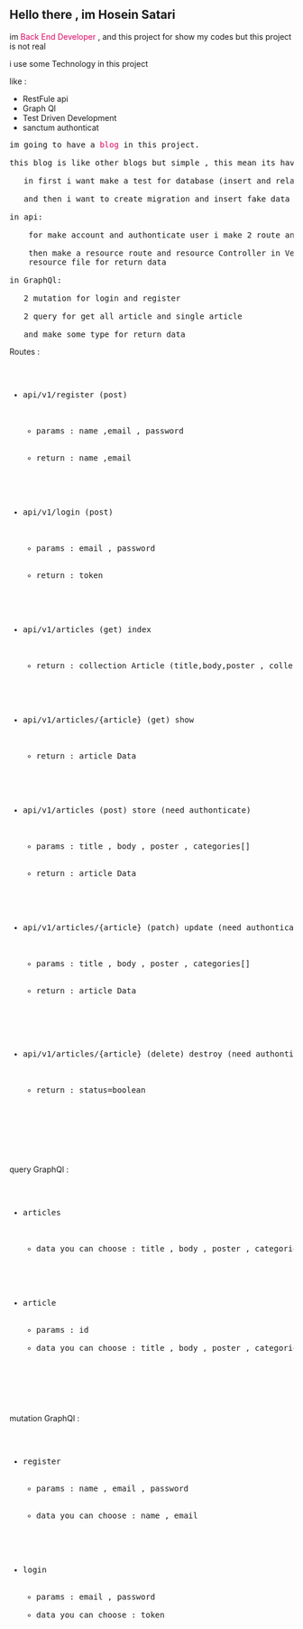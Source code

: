 <h2>Hello there , im Hosein Satari </h2>

<p>im <span style="color:#d90966">Back End Developer</span> , and this project for show my codes but this project is  not real </p>

<p>i use some Technology in this project</p>

<p>like :</p>
<ul>
      <li>RestFule api</li>
      <li>Graph Ql</li>
      <li>Test Driven Development</li>
      <li>sanctum authonticat</li>
</ul>

<pre>im going to have a <span style="color:#d90966">blog</span> in this project.

this blog is like other blogs but simple , this mean its have a table for <span style="color:#d90966">article</span> and a table for <span style="color:#d90966">category</span>

   in first i want make a test for database (insert and relationship) 

   and then i want to create migration and insert fake data by factory 

in api:

    for make account and authonticate user i make 2 route and controller for login and register

    then make a resource route and resource Controller in Version 1 api and then make 
    resource file for return data

in GraphQl:

   2 mutation for login and register
   
   2 query for get all article and single article

   and make some type for return data 
</pre>

<p>Routes : </p>

<pre>
<ul>
  <li>api/v1/register (post)
    <ul>
     <li>params : name ,email , password</li>   
     <li>return : name ,email </li> 
    </ul>
  </li>
<li>api/v1/login (post)
    <ul>
     <li>params : email , password</li>   
     <li>return : token </li> 
    </ul>
  </li>
<li>api/v1/articles (get) index
    <ul>
     <li>return : collection Article (title,body,poster , collectionCategory(title) ) </li> 
    </ul>
  </li>
<li>api/v1/articles/{article} (get) show
    <ul>
     <li>return : article Data </li> 
    </ul>
  </li>
<li>api/v1/articles (post) store (need authonticate)
    <ul>
 <li>params : title , body , poster , categories[]</li>   
     <li>return : article Data </li> 
    </ul>
  </li>
<li>api/v1/articles/{article} (patch) update (need authonticate)
    <ul>
 <li>params : title , body , poster , categories[]</li>   
     <li>return : article Data </li> 
    </ul>
  </li>

<li>api/v1/articles/{article} (delete) destroy (need authonticate)
    <ul>
     <li>return : status=boolean </li> 
    </ul>
  </li>
</ul>
</pre>

query GraphQl :
<pre>
<ul>
  <li>articles
   <ul>
    <li>data you can choose : title , body , poster , categories </li>
</ul>
 </li>
 <li>article
   <ul>
<li>params : id </li>
<li>data you can choose : title , body , poster , categories </li>
</ul>
 </li>
</ul>
</pre>
mutation GraphQl :
<pre>
<ul>
  <li>register
   <ul>
<li>params : name , email , password </li>
    <li>data you can choose : name , email </li>
</ul>
 </li>
 <li>login
   <ul>
<li>params : email , password </li>
<li>data you can choose : token </li>
</ul>
 </li>
</ul>
</pre>
